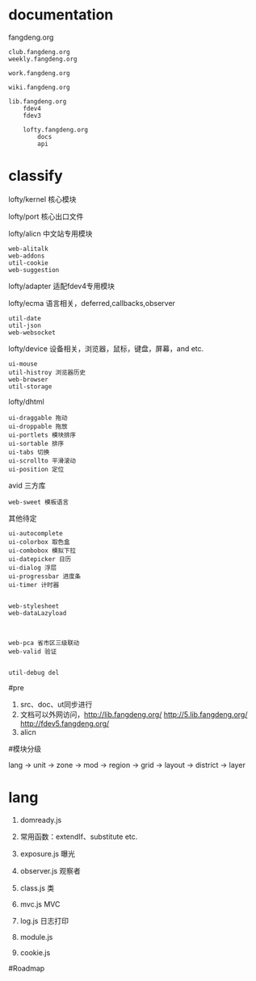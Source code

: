 # documentation

fangdeng.org

    club.fangdeng.org
    weekly.fangdeng.org

    work.fangdeng.org
    
    wiki.fangdeng.org
    
    lib.fangdeng.org
        fdev4
        fdev3
        
        lofty.fangdeng.org
            docs
            api
        

# classify


lofty/kernel 核心模块

lofty/port 核心出口文件

lofty/alicn 中文站专用模块

    web-alitalk
    web-addons
    util-cookie
    web-suggestion
    
lofty/adapter 适配fdev4专用模块

lofty/ecma 语言相关，deferred,callbacks,observer

    util-date
    util-json
    web-websocket
    
lofty/device 设备相关，浏览器，鼠标，键盘，屏幕，and etc.

    ui-mouse
    util-histroy 浏览器历史
    web-browser
    util-storage

lofty/dhtml 

    ui-draggable 拖动
    ui-droppable 拖放
    ui-portlets 模块排序
    ui-sortable 排序
    ui-tabs 切换
    ui-scrollto 平滑滚动
    ui-position 定位
    
avid 三方库

    web-sweet 模板语言


其他待定

    ui-autocomplete
    ui-colorbox 取色盒
    ui-combobox 模拟下拉
    ui-datepicker 日历
    ui-dialog 浮层
    ui-progressbar 进度条
    ui-timer 计时器


    web-stylesheet
    web-dataLazyload



    web-pca 省市区三级联动
    web-valid 验证


    util-debug del



#pre

1. src、doc、ut同步进行
1. 文档可以外网访问，http://lib.fangdeng.org/ http://5.lib.fangdeng.org/ http://fdev5.fangdeng.org/
1. alicn

#模块分级

lang -> unit -> zone -> mod -> region -> grid -> layout -> district -> layer

# lang

1. domready.js
1. 常用函数：extendIf、substitute etc.
1. exposure.js 曝光
1. observer.js 观察者
1. class.js 类
1. mvc.js MVC
1. log.js 日志打印

1. module.js
1. cookie.js

#Roadmap


